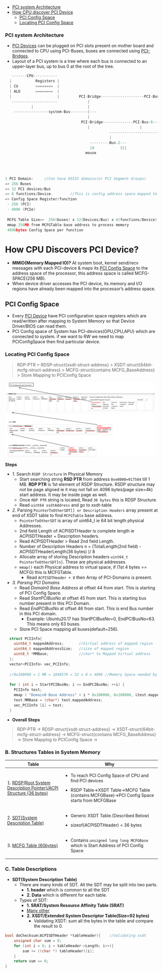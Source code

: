 - [PCI system Architecture](#ar)
- [How CPU discover PCI Device](#h)
  - [PCI Config Space](#pcs)
  - [Locating PCI Config Space](#loc)

<a name=ar></a>
### PCI system Architecture
- [PCI Devices](Terms/PCI_Device) can be plugged on PCI slots present on mother board and connected to CPU using PCI-Buses, buses are connected using [PCI-Bridges](Terms/PCI_Bridge).
- Layout of a PCI system is a tree where each bus is connected to an upper-layer bus, up to bus 0 at the root of the tree.
```c
   -------CPU-----------
  |           Registers |
  | CU        ========  |
  | ALU       ========  |
  |                     |         PCI-Bridge--------------------PCI-Bus-0--------     //PCI-Domain-B(0001)
   ---------------------              |
            |                         |
    ----------------system-Bus--------|---
                                      |
                                   PCI-Bridge--------------PCI-Bus-0--------            //PCI-Domain-A(0000)
                                      |                       |
                                                -------------------------------------
                                                |                                   |
                                       ---------Bus-2---                   -----------Bus-3-----------------
                                       |0            31|                   |0       |                    31|
                                     mouse                                     ---device7--------------
                                                                              | f0(4096)     f6        |
                                                                              |        0000:03:07.6.40 | //Domain:0,Bus:3,Device:7,Function:6,Register:40
                                                                              --------------------------
                                                                        
1 PCI Domain:     //Can have 65535 domains(or PCI Segment Groups)
=> 256 Buses
=> 32 PCI devices/Bus
=> 8 functions/Device.        //This is config address space mapped to system Memory at MMCFG-Space
=> Config Space Register/function
 - 256 (PCI)
 - 4096 (PCIe)
 
 MCFG Table Size=>  256(buses) x 32(Devices/Bus) x 8(functions/Device) x 4KB(Bytes/function) = 256MB
 mmap 256MB from MCFGTable-base address to process memory
 4096bytes Config Space per function
``` 

<a name=h></a>
# How CPU Discovers PCI Device?
- **MMIO(Memory Mapped IO)?** At system boot, kernel send/recv messages with each PCI-device & maps its [PCI Config Space](Terms/PCI_Config_Space) to the address space of the processor, this address space is called MCFG-SPACE(256 MB).
- When device driver accesses the PCI device, its memory and I/O regions have already been mapped into the processor’s address space.

<a name=pcs></a>
## PCI Config Space
- Every [PCI Device](Terms/PCI_Device) have PCI configuration space registers which are read/written after mapping to System Memory so that Device Driver/BIOS can read them.
- PCI Config space of System has PCI-devices(GPU,CPU,APU) which are connected to system. if we want to RW we need to map PCIConfigSpace then find particular device.

<a name=loc></a>
### Locating PCI Config Space
> RDP-PTR > RDSP-struct{xsdt-struct-address} > XSDT-struct{64bit-mcfg-struct-address} > MCFG-struct{contains MCFG_BaseAddress} > Store Mapping to PCIConfig Space

<img src=mcfg-xsdt-rdsp.PNG width=500 />

**Steps**
  - *1.* Search `RSDP Structure` in Physical Memory 
    - Start searching string **RSD PTR** from address `0xe0000=917504` till 1 MB. **RDP PTR** is 1st element of RSDP Structure. RSDP structure may not be page aligned ie it may not fall on 4096 bytes(page size=4k) start address. It may be inside page as well.
    - Once `RDP PTR` string is located, Read `36 bytes` this is RDSP Structure.
    - Read `uint64 xsdtAddress` and go to xsdt-table
  - *2.* Parsing `PointerToOtherSDT[] or Description Headers` array present at end of XSDT table to find `MCFGTable` base address.
    - `PointerToOtherSDT` is array of uint64_t ie 64 bit length physical Addresses.
    - 2nd field Length of ACPISDTHeader is complete length ie ACPISDTHeader + Description headers.
    - Read ACPISDTHeader > Read 2nd field Length.
    - Number of Description Headers n = (TotalLength(2nd field) - ACPISDTHeaderLength(36 bytes) )/ 8
    - Allocate array of storing Description headers `uint64_t PointerToOtherSDT[n]`. These are physical addresses.
    - `mmap()` each Physical address to virtual space, if (1st 4 bytes == MCFG) this is MCFGTable.
      - Read `ACPISDTHeader + 8` then Array of PCI-Domains is present.
  - *3. Parsing PCI Domains*
      - Read *Domain0 Base Address* at offset 44 from start. This is starting of PCI Config Space.
      - Read *StartPCIBusNo* at offset 45 from start. This is starting bus number present in this PCI Domain.
      - Read *EndPCIBusNo* at offset 46 from start. This is end Bus number in this PCI domain.
        - Example: Ubuntu20.17 has StartPCIBusNo=0, EndPCIBusNo=63. This means only 63 buses.
      - Store PCI Space mapping all buses(default=256).
```c
  struct PCIInfo{
    uint64_t mappedAddress;       //Virtual address of mapped region
    uint64_t mappedAddressSize;   //size of mapped region
    uint8_t *MMBase;              //char* to Mapped Virtual address
  };
  vector<PCIInfo> vec_PCIInfo;
  
  //0x100000 = 1 MB = 1048576 = 32 x 8 x 4096 //Memory Space needed by 1 Bus
  
  for ( int i = StartPCIBusNo; i <= EndPCIBusNo; ++i) {
    PCIInfo test;
    mmap ( "Domain0 Base Address" + i * 0x100000, 0x100000, &test.mappedAddress, &test.mappedAddressSize, "/dev/mem fd");
    test.MMBase = (char*) test.mappedAddress;
    vec_PCIInfo [i] = test;
  }
```
- **Overall Steps**
> RDP-PTR -> RDSP-struct{xsdt-struct-address} -> XSDT-struct{64bit-mcfg-struct-address} -> MCFG-struct{contains MCFG_BaseAddress} -> Store Mapping to PCIConfig Space -> 


### B. Structures Tables in System Memory

|Table|Why|
|---|---|
|1. [RDSP(Root System Description Pointer)/ACPI Structure (36 bytes)](https://wiki.osdev.org/RSDP)|<ul><li>To reach PCI Config Space of CPU and find PCI devices</li></ul> <ul><li>RSDP Table->XSDT Table->MCFG Table (contains MCFGBase)->PCI Config Space starts from MCFGBase</li></ul>|
|2. [SDT(System Description Table)](https://wiki.osdev.org/XSDT)|<ul><li>Generic XSDT Table.(Described Below)</li></ul><ul><li>sizeof(ACPISDTHeader) = 36 bytes</li></ul>|
|3. [MCFG Table (60bytes)](https://wiki.osdev.org/PCI_Express)|<ul><li>Contains `unsigned long long MCFGBase` which is Start Address of PCI Config Space|

### C. Table Descriptions
- **SDT(System Description Table)**
  - There are many kinds of SDT. All the SDT may be split into two parts. 
    - **1. header** which is common to all the SDT 
    - **2. Data** which is different for each table.
  - Types of SDT:
    - **1. SRAT/System Resource Affinity Table (SRAT)**
    - [Many other](https://wiki.osdev.org/XSDT)
    - **2. XSDT/Extended System Descriptor Table(Size=92 bytes)**
      - Validating XSDT: sum all the bytes in the table and compare the result to 0.
```c
bool doChecksum(ACPISDTHeader *tableHeader){    //Validating xsdt
    unsigned char sum = 0;
    for (int i = 0; i < tableHeader->Length; i++){
        sum += ((char *) tableHeader)[i];
    }
    return sum == 0;
}
```
